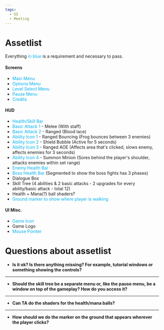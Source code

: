 ```yaml
---
tags:
  - UI
  - Meeting
---
```


# Assetlist
Everything <font color="#00b0f0">in blue</font> is a requirement and necessary to pass.
#### Screens
- <font color="#00b0f0">Main Menu</font>
- <font color="#00b0f0">Options Menu</font>
- <font color="#00b0f0">Level Select Menu</font>
- <font color="#00b0f0">Pause Menu</font>
- <font color="#00b0f0">Credits</font>
#### HUD
- <font color="#00b0f0">Health/Skill Bar</font>
- <font color="#00b0f0">Basic Attack 1</font> - Melee (With staff)
- <font color="#00b0f0">Basic Attack 2</font> - Ranged (Blood lace)
- <font color="#00b0f0">Ability Icon 1</font> - Ranged Bouncing (Frog bounces between 3 enemies)
- <font color="#00b0f0">Ability Icon 2</font> - Shield Bubble (Active for 5 seconds)
- <font color="#00b0f0">Ability Icon 3</font> - Ranged AOE (Affects area that's clicked, slows enemy, affects enemies for 3 seconds)
- <font color="#00b0f0">Ability Icon 4</font> - Summon Minion (Sores behind the player's shoulder, attacks enemies within set range)
- <font color="#00b0f0">Enemy Health Bar</font>
- <font color="#00b0f0">Boss Health Bar</font> (Segmented to show the boss fights has 3 phases)
- Dialogue Box
- Skill Tree (4 abilities & 2 basic attacks - 2 upgrades for every ability/basic attack - total 12)
- Health + Mana(?) ball shaders?
- <font color="#00b0f0">Ground marker to show where player is walking</font>
#### UI Misc.
- <font color="#00b0f0">Game Icon</font>
- Game Logo
- <font color="#00b0f0">Mouse Pointer</font>
# Questions about assetlist
- **Is it ok? Is there anything missing? For example, tutorial windows or something showing the controls?**


<hr>

- **Should the skill tree be a separate menu or, like the pause menu, be a window on top of the gameplay? How do you access it?** 


<hr>

- **Can TA do the shaders for the health/mana balls?**


<hr>

- **How should we do the marker on the ground that appears wherever the player clicks?**


